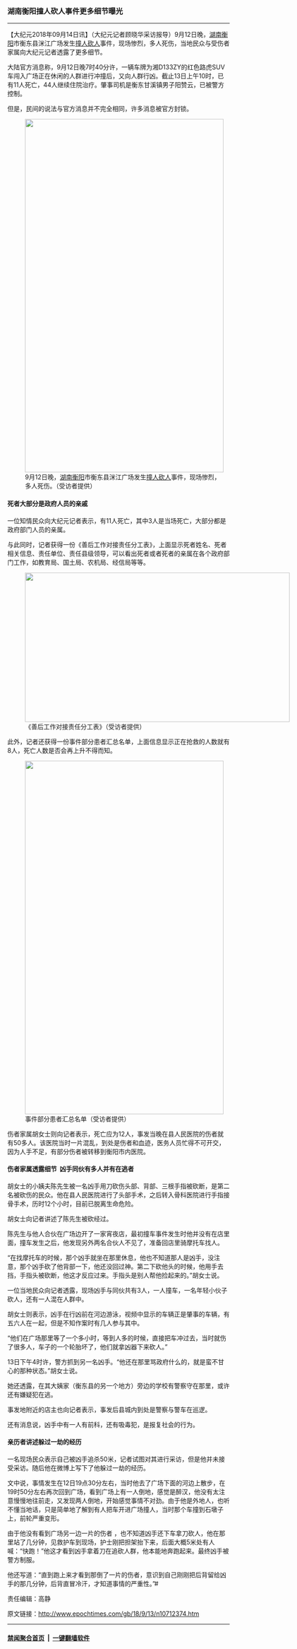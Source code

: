 ### 湖南衡阳撞人砍人事件更多细节曝光
------------------------

<p>【大纪元2018年09月14日讯】（大纪元记者顾晓华采访报导）9月12日晚，<a href="http://www.epochtimes.com/gb/tag/%E6%B9%96%E5%8D%97%E8%A1%A1%E9%98%B3.html">湖南衡阳</a>市衡东县洣江广场发生<a href="http://www.epochtimes.com/gb/tag/%E6%92%9E%E4%BA%BA.html">撞人</a><a href="http://www.epochtimes.com/gb/tag/%E7%A0%8D%E4%BA%BA.html">砍人</a>事件，现场惨烈，多人死伤，当地民众与受伤者家属向大纪元记者透露了更多细节。</p>
<p>大陆官方消息称，9月12日晚7时40分许，一辆车牌为湘D133ZY的红色路虎SUV车闯入广场正在休闲的人群进行冲撞后，又向人群行凶。截止13日上午10时，已有11人死亡，44人继续住院治疗。肇事司机是衡东甘溪镇男子阳赞云，已被警方控制。</p>
<p>但是，民间的说法与官方消息并不完全相同，许多消息被官方封锁。</p>
<figure id="attachment_10712457" style="width: 450px" class="wp-caption aligncenter"><a href="http://i.epochtimes.com/assets/uploads/2018/09/2-50.jpg"><img class="size-medium wp-image-10712457" src="http://i.epochtimes.com/assets/uploads/2018/09/2-50-450x800.jpg" alt="" width="450" height="800" /></a><figcaption class="wp-caption-text">9月12日晚，<a href="http://www.epochtimes.com/gb/tag/%E6%B9%96%E5%8D%97%E8%A1%A1%E9%98%B3.html">湖南衡阳</a>市衡东县洣江广场发生<a href="http://www.epochtimes.com/gb/tag/%E6%92%9E%E4%BA%BA.html">撞人</a><a href="http://www.epochtimes.com/gb/tag/%E7%A0%8D%E4%BA%BA.html">砍人</a>事件，现场惨烈，多人死伤。（受访者提供）</figcaption></figure>
<h4>死者大部分是政府人员的亲戚</h4>
<p>一位知情民众向大纪元记者表示，有11人死亡，其中3人是当场死亡，大部分都是政府部门人员的亲属。</p>
<p>与此同时，记者获得一份《善后工作对接责任分工表》，上面显示死者姓名、死者相关信息、责任单位、责任县级领导，可以看出死者或者死者的亲属在各个政府部门工作，如教育局、国土局、农机局、经信局等等。</p>
<figure id="attachment_10712437" style="width: 600px" class="wp-caption aligncenter"><a href="http://i.epochtimes.com/assets/uploads/2018/09/1-65.jpg"><img class="wp-image-10712437 size-large" src="http://i.epochtimes.com/assets/uploads/2018/09/1-65-600x338.jpg" alt="" width="600" height="338" /></a><figcaption class="wp-caption-text">《善后工作对接责任分工表》（受访者提供）</figcaption></figure>
<p>此外，记者还获得一份事件部分患者汇总名单，上面信息显示正在抢救的人数就有8人，死亡人数是否会再上升不得而知。</p>
<figure id="attachment_10712443" style="width: 450px" class="wp-caption aligncenter"><a href="http://i.epochtimes.com/assets/uploads/2018/09/4-28.jpg"><img class="size-medium wp-image-10712443" src="http://i.epochtimes.com/assets/uploads/2018/09/4-28-450x800.jpg" alt="" width="450" height="800" /></a><figcaption class="wp-caption-text">事件部分患者汇总名单（受访者提供）</figcaption></figure>
<p>伤者家属胡女士则向记者表示，死亡应为12人，事发当晚在县人民医院的伤者就有50多人。该医院当时一片混乱，到处是伤者和血迹，医务人员忙得不可开交，因为人手不足，有部分伤者被转移到衡阳市内医院。</p>
<h4>伤者家属透露细节  凶手同伙有多人并有在逃者</h4>
<p>胡女士的小姨夫陈先生被一名凶手用刀砍伤头部、背部、三根手指被砍断，是第二名被砍伤的民众。他在县人民医院进行了头部手术，之后转入骨科医院进行手指接骨手术，历时12个小时，目前已脱离生命危险。</p>
<p>胡女士向记者讲述了陈先生被砍经过。</p>
<p>陈先生与他人合伙在广场边开了一家宵夜店，最初撞车事件发生时他并没有在店里面，撞车发生之后，他发现另外两名合伙人不见了，准备回店里骑摩托车找人。</p>
<p>“在找摩托车的时候，那个凶手就坐在那里休息，他也不知道那人是凶手，没注意，那个凶手砍了他背部一下，他还没回过神。第二下砍他头的时候，他用手去挡，手指头被砍断，他这才反应过来。手指头是别人帮他捡起来的。”胡女士说。</p>
<p>一位当地民众向记者透露，现场凶手与同伙共有3人，一人撞车，一名年轻小伙子砍人，还有一人混在人群中。</p>
<p>胡女士则表示，凶手在行凶前在河边游泳，视频中显示的车辆正是肇事的车辆，有五六人在一起，但是不知作案时有几人参与其中。</p>
	<script type='text/javascript' src='//www.youmaker.com/js/jwplayer/jwplayer8-all.js'></script>
	<link rel='stylesheet' target="_blank" href='//www.youmaker.com/css/api2.css' type='text/css' media='all' />
<div class="video_fit_container"><script data-ratio="100%" src="//www.youmaker.com/2018/0913/1bb816b9-3541-4936-73d3-6cb89f35467f?r=16x9&amp;s=544x960&api=2&url=http%3A%2F%2Fwww.epochtimes.com%2Fgb%2F18%2F9%2F13%2Fn10712374.htm"></script></div>
<p>“他们在广场那里等了一个多小时，等到人多的时候，直接把车冲过去，当时就伤了很多人，车子的一个轮胎坏了，他们就拿凶器下来砍人。”</p>
<p>13日下午4时许，警方抓到另一名凶手。“他还在那里骂政府什么的，就是蛮不甘心的那种状态。”胡女士说。</p>
<div class="video_fit_container"><script data-ratio="100%" src="//www.youmaker.com/2018/0913/24313104-f16a-45f2-64dd-057a66552fbd?r=16x9&amp;s=544x960&api=2&url=http%3A%2F%2Fwww.epochtimes.com%2Fgb%2F18%2F9%2F13%2Fn10712374.htm"></script></div>
<p>她还透露，在其大姨家（衡东县的另一个地方）旁边的学校有警察守在那里，或许还有嫌疑犯在逃。</p>
<p>事发地附近的店主也向记者表示，事发后县城内到处是警察与警车在巡逻。</p>
<p>还有消息说，凶手中有一人有前科，还有吸毒犯，是报复社会的行为。</p>
<h4>亲历者讲述躲过一劫的经历</h4>
<p>一名现场民众表示自己被凶手追杀50米，记者试图对其进行采访，但是他并未接受采访。随后他在微博上写下了他躲过一劫的经历。</p>
<p>文中说，事情发生在12日19点30分左右，当时他去了广场下面的河边上散步，在19时50分左右再次回到广场，看到广场上有一人倒地，感觉是醉汉，他没有太注意慢慢地往前走，又发现两人倒地，开始感觉事情不对劲。由于他是外地人，也听不懂当地话，只是简单地了解到有人把车开进广场撞人，当时那个车撞到石墩子上，前轮严重变形。</p>
<p>由于他没有看到广场另一边一片的伤者 ，也不知道凶手还下车拿刀砍人，他在那里站了几分钟，见救护车到现场，护士刚把担架抬下来，后面大概5米处有人喊：“快跑！”他这才看到凶手拿着刀在追砍人群，他本能地奔跑起来。最终凶手被警方制服。</p>
<p>他还写道：“直到跑上来才看到那倒了一片的伤者，意识到自己刚刚把后背留给凶手的那几分钟，后背直冒冷汗，才知道事情的严重性。”#</p>
<div class="video_fit_container"><script data-ratio="56.25%" src="//www.youmaker.com/2018/0913/2e404b6a-0158-470f-4ef9-590fa37abcdd?r=16x9&amp;s=1080x1080&api=2&url=http%3A%2F%2Fwww.epochtimes.com%2Fgb%2F18%2F9%2F13%2Fn10712374.htm"></script></div>
<p>责任编辑：高静</p>

原文链接：http://www.epochtimes.com/gb/18/9/13/n10712374.htm


------------------------
#### [禁闻聚合首页](https://github.com/gfw-breaker/banned-news/blob/master/README.md) &nbsp;|&nbsp;  [一键翻墙软件](https://github.com/gfw-breaker/nogfw/blob/master/README.md)